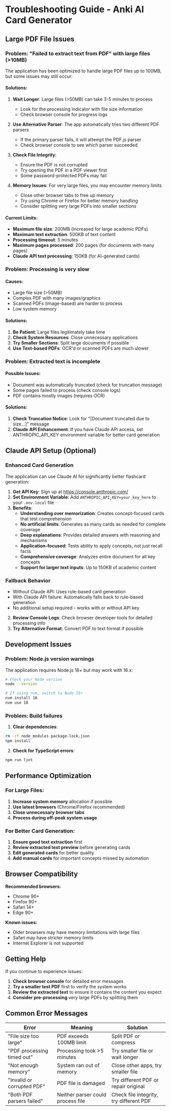 # Troubleshooting Guide - Anki AI Card Generator

## Large PDF File Issues

### Problem: "Failed to extract text from PDF" with large files (>10MB)

The application has been optimized to handle large PDF files up to 100MB, but some issues may still occur:

#### Solutions:

1. **Wait Longer**: Large files (>50MB) can take 3-5 minutes to process
   - Look for the processing indicator with file size information
   - Check browser console for progress logs

2. **Use Alternative Parser**: The app automatically tries two different PDF parsers
   - If the primary parser fails, it will attempt the PDF.js parser
   - Check browser console to see which parser succeeded

3. **Check File Integrity**: 
   - Ensure the PDF is not corrupted
   - Try opening the PDF in a PDF viewer first
   - Some password-protected PDFs may fail

4. **Memory Issues**: For very large files, you may encounter memory limits
   - Close other browser tabs to free up memory
   - Try using Chrome or Firefox for better memory handling
   - Consider splitting very large PDFs into smaller sections

#### Current Limits:
- **Maximum file size**: 200MB (increased for large academic PDFs)
- **Maximum text extraction**: 500KB of text content
- **Processing timeout**: 5 minutes
- **Maximum pages processed**: 200 pages (for documents with many pages)
- **Claude API text processing**: 150KB (for AI-generated cards)

### Problem: Processing is very slow

#### Causes:
- Large file size (>50MB)
- Complex PDF with many images/graphics
- Scanned PDFs (image-based) are harder to process
- Low system memory

#### Solutions:
1. **Be Patient**: Large files legitimately take time
2. **Check System Resources**: Close unnecessary applications
3. **Try Smaller Sections**: Split large documents if possible
4. **Use Text-based PDFs**: OCR'd or scanned PDFs are much slower

### Problem: Extracted text is incomplete

#### Possible Issues:
- Document was automatically truncated (check for truncation message)
- Some pages failed to process (check console logs)
- PDF contains mostly images (requires OCR)

#### Solutions:
1. **Check Truncation Notice**: Look for "[Document truncated due to size...]" message
2. **Claude API Enhancement**: If you have Claude API access, set ANTHROPIC_API_KEY environment variable for better card generation

## Claude API Setup (Optional)

### Enhanced Card Generation
The application can use Claude AI for significantly better flashcard generation:

1. **Get API Key**: Sign up at https://console.anthropic.com/
2. **Set Environment Variable**: Add `ANTHROPIC_API_KEY=your_key_here` to your `.env.local` file
3. **Benefits**: 
   - **Understanding over memorization**: Creates concept-focused cards that test comprehension
   - **No artificial limits**: Generates as many cards as needed for complete coverage
   - **Deep explanations**: Provides detailed answers with reasoning and mechanisms
   - **Application-focused**: Tests ability to apply concepts, not just recall facts
   - **Comprehensive coverage**: Analyzes entire document for all key concepts
   - **Support for larger text inputs**: Up to 150KB of academic content

### Fallback Behavior
- Without Claude API: Uses rule-based card generation
- With Claude API failure: Automatically falls back to rule-based generation
- No additional setup required - works with or without API key
2. **Review Console Logs**: Check browser developer tools for detailed processing info
3. **Try Alternative Format**: Convert PDF to text format if possible

## Development Issues

### Problem: Node.js version warnings

The application requires Node.js 18+ but may work with 16.x:

```bash
# Check your Node version
node --version

# If using nvm, switch to Node 18+
nvm install 18
nvm use 18
```

### Problem: Build failures

1. **Clear dependencies**:
```bash
rm -rf node_modules package-lock.json
npm install
```

2. **Check for TypeScript errors**:
```bash
npm run lint
```

## Performance Optimization

### For Large Files:
1. **Increase system memory** allocation if possible
2. **Use latest browsers** (Chrome/Firefox recommended)
3. **Close unnecessary browser tabs**
4. **Process during off-peak system usage**

### For Better Card Generation:
1. **Ensure good text extraction** first
2. **Review extracted text preview** before generating cards
3. **Edit generated cards** for better quality
4. **Add manual cards** for important concepts missed by automation

## Browser Compatibility

**Recommended browsers:**
- Chrome 90+
- Firefox 90+
- Safari 14+
- Edge 90+

**Known issues:**
- Older browsers may have memory limitations with large files
- Safari may have stricter memory limits
- Internet Explorer is not supported

## Getting Help

If you continue to experience issues:

1. **Check browser console** for detailed error messages
2. **Try a smaller test PDF** first to verify the system works
3. **Review the extracted text** to ensure it contains the content you expect
4. **Consider pre-processing** very large PDFs by splitting them

## Common Error Messages

| Error | Meaning | Solution |
|-------|---------|----------|
| "File size too large" | PDF exceeds 100MB limit | Split PDF or compress |
| "PDF processing timed out" | Processing took >5 minutes | Try smaller file or wait longer |
| "Not enough memory" | System ran out of memory | Close other apps, try smaller file |
| "Invalid or corrupted PDF" | PDF file is damaged | Try different PDF or repair original |
| "Both PDF parsers failed" | Neither parser could process file | Check file integrity, try different PDF |
